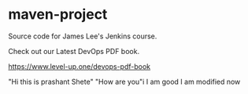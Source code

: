 # maven-project
Source code for James Lee's Jenkins course.

Check out our Latest DevOps PDF book.

https://www.level-up.one/devops-pdf-book

"Hi this is prashant Shete"
"How are you"i
I am good
I am modified now
